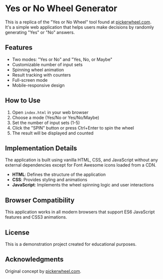 # Yes or No Wheel Generator

This is a replica of the "Yes or No Wheel" tool found at [pickerwheel.com](https://pickerwheel.com/tools/yes-or-no-wheel/). It's a simple web application that helps users make decisions by randomly generating "Yes" or "No" answers.

## Features

- Two modes: "Yes or No" and "Yes, No, or Maybe"
- Customizable number of input sets
- Spinning wheel animation
- Result tracking with counters
- Full-screen mode
- Mobile-responsive design

## How to Use

1. Open `index.html` in your web browser
2. Choose a mode (Yes/No or Yes/No/Maybe)
3. Set the number of input sets (1-5)
4. Click the "SPIN" button or press Ctrl+Enter to spin the wheel
5. The result will be displayed and counted

## Implementation Details

The application is built using vanilla HTML, CSS, and JavaScript without any external dependencies except for Font Awesome icons loaded from a CDN.

- **HTML**: Defines the structure of the application
- **CSS**: Provides styling and animations
- **JavaScript**: Implements the wheel spinning logic and user interactions

## Browser Compatibility

This application works in all modern browsers that support ES6 JavaScript features and CSS3 animations.

## License

This is a demonstration project created for educational purposes.

## Acknowledgments

Original concept by [pickerwheel.com](https://pickerwheel.com/). 